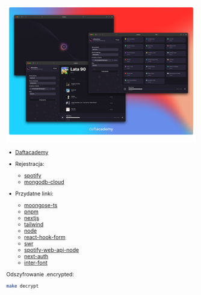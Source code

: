 ![Daftacademy web app 2022](./cover.png?raw=true "Daftacademy web app 2022")


- [Daftacademy](https://www.daftacademy.pl/)

- Rejestracja:

  - [spotify](https://developer.spotify.com/dashboard/)
  - [mongodb-cloud](https://www.mongodb.com/cloud)

- Przydatne linki:

  - [moongose-ts](https://mongoosejs.com/docs/typescript.html)
  - [pnpm](https://pnpm.io/installation)
  - [nextjs](https://nextjs.org/docs/)
  - [tailwind](https://tailwindcss.com/docs/)
  - [node](https://nodejs.org/en/)
  - [react-hook-form](https://react-hook-form.com/get-started/#TypeScript)
  - [swr](https://swr.vercel.app/docs/getting-started)
  - [spotify-web-api-node](https://github.com/thelinmichael/spotify-web-api-node)
  - [next-auth](https://next-auth.js.org/)
  - [inter-font](https://rsms.me/inter/)

Odszyfrowanie .encrypted:
```bash
make decrypt
```
